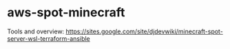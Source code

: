 # aws-spot-minecraft
Tools and overview: https://sites.google.com/site/djdevwiki/minecraft-spot-server-wsl-terraform-ansible